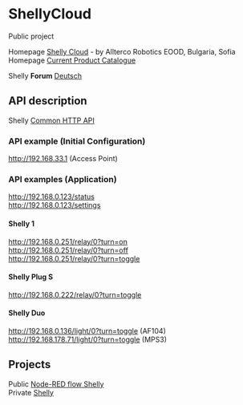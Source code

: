 # ShellyCloud
Public project

Homepage [Shelly Cloud](https://shelly.cloud/) - by Allterco Robotics EOOD, Bulgaria, Sofia  
Homepage [Current Product Catalogue](https://shelly.cloud/documents/catalogues/catalogue.pdf)  

Shelly **Forum** [Deutsch](https://www.shelly-support.eu/forum/)

## API description
Shelly [Common HTTP API](https://shelly-api-docs.shelly.cloud/#common-http-api)

### API example (Initial Configuration)
http://192.168.33.1 (Access Point)

### API examples (Application)
http://192.168.0.123/status   
http://192.168.0.123/settings   

#### Shelly 1
http://192.168.0.251/relay/0?turn=on  
http://192.168.0.251/relay/0?turn=off  
http://192.168.0.251/relay/0?turn=toggle  

#### Shelly Plug S
http://192.168.0.222/relay/0?turn=toggle

#### Shelly Duo
http://192.168.0.136/light/0?turn=toggle  (AF104)  
http://192.168.178.71/light/0?turn=toggle  (MPS3)  

## Projects

Public [Node-RED flow Shelly](https://github.com/griemide/Node-RED/blob/main/flows/readme.md)  
Private [Shelly](https://github.com/griemide/Shelly)

[]()  
[]()  
[]()  
